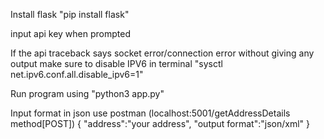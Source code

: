 Install flask "pip install flask"

input api key when prompted

If the api traceback says socket error/connection error without giving any output make sure to disable IPV6 in terminal "sysctl net.ipv6.conf.all.disable_ipv6=1" 

Run program using "python3 app.py"


Input format in json use postman (localhost:5001/getAddressDetails method[POST])
{
    "address":"your address",
    "output format":"json/xml"
}


